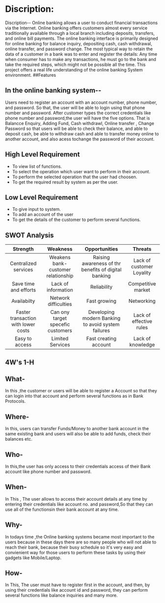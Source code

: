 # Discription: 
Discription-- Online banking allows a user to conduct financial transactions via the Internet. Online banking offers customers almost every service traditionally available through a local branch including deposits, transfers, and online bill payments. The online banking interface is primarily designed for online banking for balance inquiry, depositing cash, cash withdrawal, online transfer, and password change. The most typical way to retain the data of a customer in a bank was to enter and register the details: Any time when consumer has to make any transactions, he must go to the bank and take the required steps, which might not be possible all the time. This project offers a real life understanding of the online banking System environment.
##Features 
## In the online banking system--
Users need to register an account with an account number, phone number, and password. So that, the user will be able to login using that phone number and password. After customer types the correct credentials like  phone number and password,the user will have the five options. That is Balancce Enquiry, Adding Fund,  Cash withdrawl, Online transfer , Change Password so that users will be able to check their balance, and able to deposit cash, be able to withdraw cash and able to transfer money online to another account, and also acess tochange the password of their account.
## High Level Requirement
-   To view list of functions.
-   To select the operation which user want to perform in their account.
-   To perform the selected operation that the user had choosen.
-   To get the required result by system  as per the user.
## Low Level Requirement
-   To give input to system.
-   To add an account of the user 
-   To get the details of the customer to perform several functions.
## SWOT Analysis
|Strength|Weakness|Opportunities|Threats|
|:--:|:--:|:--:|:--:|
|Centralized services|Weakens bank-customer relationship|Raising awareness of thr benefits of digital banking|Lack of customer Loyality|
|Save time and efforts|Lack of information|Reliability|Competitive market|
|Availabilty|Network difficulties|Fast growing|Networking|
|Faster transaction with lower costs|Can ony target specefic customers | Developing modern Banking to avoid system failures|Lack of effective rules|
|Easy to access|Limited Services|Fast creating account|Lack of knowledge|
## 4W's 1-H
## What-
In this ,the customer or users will be able to register  a Account so that they can  login into that account and perform several functions as in Bank Protocols.
## Where-
In this, users can transfer Funds/Money to another  bank account in the same existing bank and users will also be able to add funds, check their balances etc.
## Who-
In this,the user has only access to their credentials access  of their Bank account like  phone number and password.
## When-
In This , The user allows to access their account details at any time by entering their credentials like account no. and password,So that they can use  all of the functionsin their bank account  at any time.
## Why-
In  todays time ,the Online banking systems became most important to the users  because  in these days there are so many people who will not able to reach their bank, because their busy schedule so it's  very easy and convienient way for those users to perform these tasks  by using their gadgets like  Mobile/Laptop.
## How-
In This, The user must have to register first in the account, and then,  by using their credentials like account  id and password, they can perform  several functions like balance inquiries and many more.
